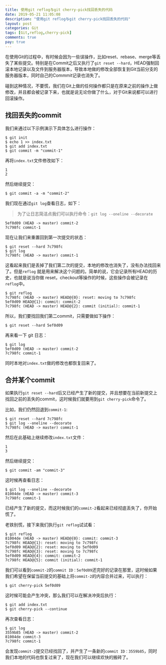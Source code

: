```yaml
---
title: 使用git reflog与git cherry-pick找回丢失的代码
date: 2019-05-21 11:05:08
description: "使用git reflog与git cherry-pick找回丢失的代码"
layout: post
categories: Git
tags: [Git,reflog,cherry-pick]
comments: true
pay: true
---
```

在使用Git的过程中，有时候会因为一些误操作，比如reset、rebase、merge等丢失了某些提交。特别是在Commit之后又执行了`git reset --hard`，HEAD强制回滚本地记录以及文件到服务器版本，导致本地做的修改全部恢复到Git当前分支的服务器版本，同时自己的Commmit记录也消失了。

碰到这种情况，不要慌，我们在Git上做的任何操作都只是在原来之前的操作上做修改，并且都会被记录下来，也就是说无论你做了什么，对于Git来说都可以进行回滚操作。

## 找回丢失的commit
我们来通过以下示例演示下具体怎么进行操作：

```
$ git init
$ echo 1 >> index.txt
$ git add index.txt
$ git commit -m "commit-1"
```

再将`index.txt`文件修改如下：

```
1
2
```

然后继续提交：

```
$ git commit -a -m "commit-2"
```
我们现在通过`git log`查看日志，如下：

> 为了让日志简洁点我们可以执行命令：`git log --oneline --decorate`

```
5ef0d09 (HEAD -> master) commit-2
7c798fc commit-1
```

现在让我们来重置回到第一次提交的状态：

```
$ git reset --hard 7c798fc
$ git log
7c798fc (HEAD -> master) commit-1
```

这看起来我们是丢掉了我们第二次的提交，本地的修改也消失了，没有办法找回来了。但是`reflog` 就是用来解决这个问题的。简单的说，它会记录所有HEAD的历史，也就是说当你做 reset，checkout等操作的时候，这些操作会被记录在`reflog`中。

```
$ git reflog
7c798fc (HEAD -> master) HEAD@{0}: reset: moving to 7c798fc
5ef0d09 HEAD@{1}: commit: commit-2
7c798fc (HEAD -> master) HEAD@{2}: commit (initial): commit-1
```

所以，我们要找回我们第二commit，只需要做如下操作：

```
$ git reset --hard 5ef0d09
```

再来看一下 git 日志：

```
$ git log
5ef0d09 (HEAD -> master) commit-2
7c798fc commit-1
```

同时本地对`index.txt`做的修改也都恢复回来了。

## 合并某个commit

如果执行`git reset --hard`后又已经产生了新的提交，并且想要在当前新提交上找回之前的丢失的commit，这时候我们就要用到`git cherry-pick`命令了。

比如，我们仍然回退到`commit-1`:

```
$ git reset --hard 7c798fc
$ git log --oneline --decorate
7c798fc (HEAD -> master) commit-1
```

然后在此基础上继续修改`index.txt`文件：

```
1 
3
```

然后继续提交：

```
$ git commit -am "commit-3"
```

这时候再查看日志：

```
$ git log --oneline --decorate
81004de (HEAD -> master) commit-3
7c798fc commit-1
```

已经产生了新的提交，而这时候我们的`commit-2`看起来已经彻底丢失了，你开始慌了。

老铁别慌，接下来我们执行`git reflog`试试看：

```
$ git reflog
81004de (HEAD -> master) HEAD@{0}: commit: commit-3
7c798fc HEAD@{1}: reset: moving to 7c798fc
5ef0d09 HEAD@{2}: reset: moving to 5ef0d09
7c798fc HEAD@{3}: reset: moving to 7c798fc
5ef0d09 HEAD@{4}: commit: commit-2
7c798fc HEAD@{5}: commit (initial): commit-1
```

我们可以看到`commit-2`的`commit ID：5ef0d09`还完好的记录在那里，这时候如果我们希望在保留当前提交的基础上将`commit-2`的内容合并过来，可以执行：

```
$ git cherry-pick 5ef0d09
```

这时候可能会产生冲突，那么我们可以在解决冲突后执行：

```
$ git add index.txt
$ git cherry-pick --continue
```

再次查看日志：

```
$ git log
3559b85 (HEAD -> master) commit-2
81004de commit-3
7c798fc commit-1
```

会发现`commit-2`提交已经找回了，并产生了一条新的`commit ID：3559b85`，同时我们本地的代码也恢复过来了，现在我们可以继续欢快的搬砖了。

